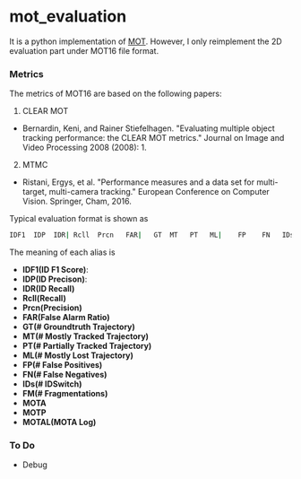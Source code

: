 # mot_evaluation
It is a python implementation of [MOT](https://motchallenge.net/). However, I only reimplement the 2D evaluation part under MOT16 file format.

### Metrics
The metrics of MOT16 are based on the following papers:

1. CLEAR MOT
- Bernardin, Keni, and Rainer Stiefelhagen. "Evaluating multiple object tracking performance: the CLEAR MOT metrics." Journal on Image and Video Processing 2008 (2008): 1.
2. MTMC
- Ristani, Ergys, et al. "Performance measures and a data set for multi-target, multi-camera tracking." European Conference on Computer Vision. Springer, Cham, 2016.

Typical evaluation format is shown as
```bash
IDF1  IDP  IDR| Rcll  Prcn   FAR|   GT  MT   PT   ML|    FP    FN   IDs    FM|  MOTA  MOTP MOTAL
```
The meaning of each alias is 
- **IDF1(ID F1 Score)**:
- **IDP(ID Precison)**: 
- **IDR(ID Recall)**
- **Rcll(Recall)**
- **Prcn(Precision)**
- **FAR(False Alarm Ratio)**
- **GT(# Groundtruth Trajectory)**
- **MT(# Mostly Tracked Trajectory)**
- **PT(# Partially Tracked Trajectory)**
- **ML(# Mostly Lost Trajectory)**
- **FP(# False Positives)**
- **FN(# False Negatives)**
- **IDs(# IDSwitch)**
- **FM(# Fragmentations)**
- **MOTA**
- **MOTP**
- **MOTAL(MOTA Log)**

### To Do
- Debug 
